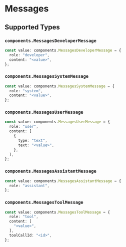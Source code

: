 # Messages


## Supported Types

### `components.MessagesDeveloperMessage`

```typescript
const value: components.MessagesDeveloperMessage = {
  role: "developer",
  content: "<value>",
};
```

### `components.MessagesSystemMessage`

```typescript
const value: components.MessagesSystemMessage = {
  role: "system",
  content: "<value>",
};
```

### `components.MessagesUserMessage`

```typescript
const value: components.MessagesUserMessage = {
  role: "user",
  content: [
    {
      type: "text",
      text: "<value>",
    },
  ],
};
```

### `components.MessagesAssistantMessage`

```typescript
const value: components.MessagesAssistantMessage = {
  role: "assistant",
};
```

### `components.MessagesToolMessage`

```typescript
const value: components.MessagesToolMessage = {
  role: "tool",
  content: [
    "<value>",
  ],
  toolCallId: "<id>",
};
```

